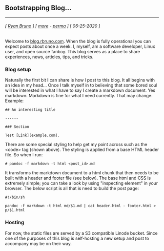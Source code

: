 ## Bootstrapping Blog...

------

###### \[ [Ryan Bruno](https://rbruno.com/about) \] \[ [more](https://blog.rbruno.com) - [perma](https://blog.rbruno.com/p/first-post) \] \[ 06-25-2020 \]

Welcome to [blog.rbruno.com](https://blog.rbruno.com).
When the blog is fully operational you can expect posts about once a week.
I, myself, am a software developer, Linux user, and open source fanboy.
This blog serves as a place to share experiences, news, articles, tips, and tricks.

### Blog setup

Naturally the first bit I can share is how I post to this blog.
It all begins with an idea in my head...
Once I talk myself in to believing that some bored soul will be interested in what I have to say I create a markdown document.
Yes markdown.
Markdown is fine for what I need currently.
That may change.
Example:

```
## An interesting title

------

### Section

Test [Link](example.com).
```

There are some special styling to help get my point across such as the \<code\> tag (shown above).
The styling is applied from a base HTML header file.
So when I run:

```
# pandoc -f markdown -t html <post_id>.md
```

It transforms the markdown document to a html chunk that then needs to be built with a header and footer file (see below).
The base html and CSS is extremely simple; you can take a look by using "inspecting element" in your browser.
The below script is all that is need to build the post page:

```
#!/bin/sh

pandoc -f markdown -t html md/$1.md | cat header.html - footer.html > p/$1.html 
```

### Hosting

For now, the static files are served by a S3 compatible Linode bucket.
Since one of the purposes of this blog is self-hosting a new setup and post to accompany may be on their way.
